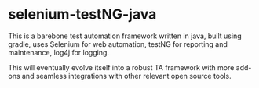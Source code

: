 # selenium-testNG-java

This is a barebone test automation framework written in java, built using gradle, uses Selenium for web automation, testNG for reporting and maintenance, 
log4j for logging.

This will eventually evolve itself into a robust TA framework with more add-ons and seamless integrations with other relevant open source tools.
